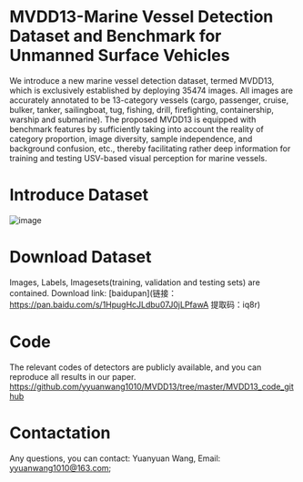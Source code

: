 # MVDD13-Marine Vessel Detection Dataset and Benchmark for Unmanned Surface Vehicles

We introduce a new marine vessel detection dataset, termed MVDD13, which is exclusively established by deploying 35474 images. All images are accurately annotated to be 13-category vessels (cargo,
passenger, cruise, bulker, tanker, sailingboat, tug, fishing, drill, firefighting, containership,
warship and submarine). The proposed MVDD13 is equipped with benchmark features by sufficiently taking into account the reality of category proportion, image diversity, sample independence, and background confusion, etc., thereby facilitating rather deep information for training and testing USV-based visual perception for marine vessels.


# Introduce Dataset
![image](https://user-images.githubusercontent.com/63236598/188273495-260a80e9-a2c3-4a82-95d8-c7ca7550b7bc.png)

# Download Dataset
Images, Labels, Imagesets(training, validation and testing sets) are contained. 
Download link: [baidupan](链接：https://pan.baidu.com/s/1HpugHcJLdbu07J0jLPfawA 
提取码：iq8r) 

# Code
The relevant codes of detectors are publicly available, and you can reproduce all results in our paper.
https://github.com/yyuanwang1010/MVDD13/tree/master/MVDD13_code_github

# Contactation
Any questions, you can contact: Yuanyuan Wang, Email: yyuanwang1010@163.com;
